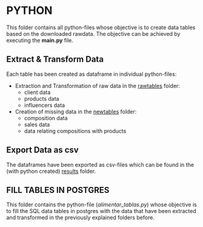 # PYTHON
This folder contains all python-files whose objective is to create data tables based on the downloaded rawdata. The objective can be achieved by executing the **main.py** file.
 
## Extract & Transform Data
Each table has been created as dataframe in individual python-files:
- Extraction and Transformation of raw data in the [rawtables](https://github.com/frkroe/DataProject1/tree/main/python/rawtables) folder:
    - client data
    - products data
    - influencers data
- Creation of missing data in the [newtables](https://github.com/frkroe/DataProject1/tree/main/python/newtablesnewtables) folder:
    - composition data
    - sales data
    - data relating compositions with products

## Export Data as csv
The dataframes have been exported as csv-files which can be found in the (with python created) [results](https://github.com/frkroe/DataProject1/tree/main/python/results) folder.

## FILL TABLES IN POSTGRES
This folder contains the python-file (*alimentar_tablas.py*) whose objective is to fill the SQL data tables in postgres with the data that have been extracted and transformed in the previously explained folders before.